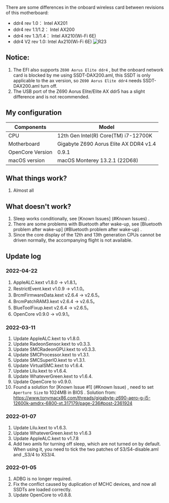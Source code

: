 There are some differences in the onboard wireless card between revisions of this motherboard:
* ddr4 rev 1.0：     Intel AX201
* ddr4 rev 1.1/1.2： Intel AX200
* ddr4 rev 1.3/1.4： Intel AX210(Wi-Fi 6E)
* ddr4 V2 rev 1.0:   Intel Ax210(Wi-Fi 6E)
![R23](cinabench.png)

## Notice:
1. The EFI also supports `Z690 Aorus Elite ddr4` , but the onboard network card is blocked by me
using SSDT-DAX200.aml, this SSDT is only applicable to the ax version, so `Z690 Aorus Elite ddr4`
needs SSDT-DAX200.aml turn off.
2. The USB port of the Z690 Aorus Elite/Elite AX ddr5 has a slight difference and is not recommended.
## My configuration
| Components | Model |
| --- | --- |
| CPU | 12th Gen Intel(R) Core(TM) i7-12700K |
| Motherboard | Gigabyte Z690 Aorus Elite AX DDR4 v1.4 |
| OpenCore Version | 0.9.1 |
| macOS version | macOS Monterey 13.2.1 (22D68) |
## What things work?
1. Almost all
## What doesn't work?
1. Sleep works conditionally, see [Known Issues] (#Known Issues) .
2. There are some problems with Bluetooth after wake-up, see [Bluetooth problem after wake-up]
(#Bluetooth problem after wake-up) .
3. Since the core display of the 12th and 13th generation CPUs cannot be driven normally, the
accompanying flight is not available.
## Update log
### 2022-04-22
1. AppleALC.kext v1.8.0 -> v1.8.1。
2. RestrictEvent.kext v1.0.9 -> v1.1.0。
3. BrcmFirmwareData.kext v2.6.4 -> v2.6.5。
4. BrcmPatchRAM3.kext v2.6.4 -> v2.6.5。
5. BlueToolFixup.kext v2.6.4 -> v2.6.5。
6. OpenCore v0.9.0 -> v0.9.1。
### 2022-03-11
1. Update AppleALC.kext to v1.8.0.
2. Update RadeonSensor.kext to v0.3.3.
3. Update SMCRadeonGPU.kext to v0.3.3.
4. Update SMCProcessor.kext to v1.3.1.
5. Update SMCSuperIO.kext to v1.3.1.
6. Update VirtualSMC.kext to v1.6.4.
7. Update Lilu.kext to v1.6.4.
8. Update WhateverGreen.kext to v1.6.4.
9. Update OpenCore to v0.9.0.
10. Found a solution for [Known Issue #1] (#Known Issue) , need to set `Aperture Size` to 1024MB
in BIOS . Solution from: https://www.tonymacx86.com/threads/gigabyte-z690-aero-g-i5-12600k-amdrx-6800-xt.317179/page-236#post-2361924
### 2022-01-07
1. Update Lilu.kext to v1.6.3.
2. Update WhateverGreen.kext to v1.6.3
3. Update AppleALC.kext to v1.7.8
4. Add two amls for turning off sleep, which are not turned on by default. When using it, you
need to tick the two patches of S3/S4-disable.aml and _S3/4 to XS3/4.
### 2022-01-05
1. ADBG is no longer required.
2. Fix the conflict caused by duplication of MCHC devices, and now all SSDTs are loaded
correctly.
3. Update OpenCore to v0.8.8.